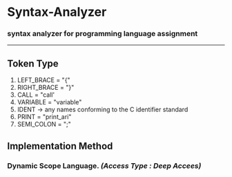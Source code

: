 # Syntax-Analyzer
### syntax analyzer for programming language assignment

---

## Token Type

1. LEFT_BRACE = "{"
2. RIGHT_BRACE = "}"
3. CALL = "call'
4. VARIABLE = "variable"
5. IDENT → any names conforming to the C identifier standard
6. PRINT = "print_ari"
7. SEMI_COLON = ";"

## Implementation Method
### Dynamic Scope Language. *(Access Type : Deep Accees)*


